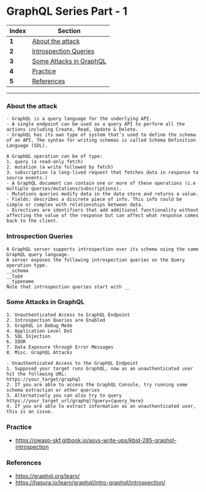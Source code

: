 # GraphQL Series Part - 1

Index | Section
--- | ---
**1** | [About the attack](#About-the-attack)
**2** | [Introspection Queries](#Introspection-Queries)
**3** | [Some Attacks in GraphQL](#Some-Attacks-in-GraphQL)
**4** | [Practice](#Practice)
**5** | [References](#References)
___

### About the attack
```
- GraphQL is a query language for the underlying API. 
- A single endpoint can be used as a query API to perform all the actions including Create, Read, Update & Delete.
- GraphQL has its own type of system that’s used to define the schema of an API. The syntax for writing schemas is called Schema Definition Language (SDL).

A GraphQL operation can be of type:
1. query (a read-only fetch)
2. mutation (a write followed by fetch)
3. subscription (a long‐lived request that fetches data in response to source events.)
- A GraphQL document can contain one or more of these operations (i.e multiple queries/mutations/subscriptions).
- Mutations queries modify data in the data store and returns a value.
- Fields: describes a discrete piece of info. This info could be simple or complex with relationships between data.
- Directives are identifiers that add additional functionality without affecting the value of the response but can affect what response comes back to the client.
```

### Introspection Queries
```
A GraphQL server supports introspection over its schema using the same GraphQL query language.
A server exposes the following introspection queries on the Query operation type.
__schema
__type
__typename
Note that introspection queries start with __
```


### Some Attacks in GraphQL 
```
1. Unauthenticated Access to GraphQL Endpoint 
2. Introspection Queries are Enabled
3. GraphQL in Debug Mode
4. Application Level DoS
5. SQL Injection
6. IDOR
7. Data Exposure through Error Messages
8. Misc. GraphQL Attacks

- Unauthenticated Access to the GraphQL Endpoint
1. Supposed your target runs GraphQL, now as an unauthenticated user hit the following URL: 
https://your_target/graphql
2. If you are able to access the GraphQL Console, try running some schema extraction or other queries
3. Alternatively you can also try to query https://your_target_url/graphql?query={query_here} 
4. If you are able to extract information as an unauthenticated user, this is an issue.
```

### Practice
- https://owasp-skf.gitbook.io/asvs-write-ups/kbid-285-graphql-introspection

### References
- https://graphql.org/learn/
- https://hasura.io/learn/graphql/intro-graphql/introspection/

